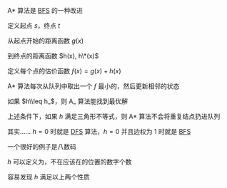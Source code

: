 A\* 算法是 [BFS](/search/bfs) 的一种改进

定义起点 $s$，终点 $t$

从起点开始的距离函数 $g(x)$

到终点的距离函数 $h(x), h\*(x)$

定义每个点的估价函数 $f(x)=g(x)+h(x)$

A\* 算法每次从队列中取出一个 $f$ 最小的，然后更新相邻的状态

如果 $h\\leq h_$，则 A\_ 算法能找到最优解

上述条件下，如果 $h$ 满足三角形不等式，则 A\* 算法不会将重复结点扔进队列

其实…… $h=0$ 时就是 [DFS](/search/dfs) 算法，$h=0$ 并且边权为 $1$ 时就是 [BFS](/search/BFS)

一个很好的例子是八数码

$h$ 可以定义为，不在应该在的位置的数字个数

容易发现 $h$ 满足以上两个性质
